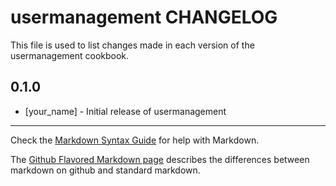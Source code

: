 # usermanagement CHANGELOG

This file is used to list changes made in each version of the usermanagement cookbook.

## 0.1.0
- [your_name] - Initial release of usermanagement

- - -
Check the [Markdown Syntax Guide](http://daringfireball.net/projects/markdown/syntax) for help with Markdown.

The [Github Flavored Markdown page](http://github.github.com/github-flavored-markdown/) describes the differences between markdown on github and standard markdown.
